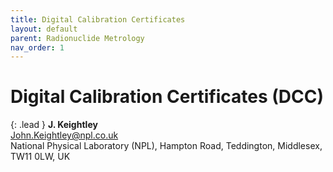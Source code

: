```yaml
---
title: Digital Calibration Certificates
layout: default
parent: Radionuclide Metrology
nav_order: 1
---
```


# Digital Calibration Certificates (DCC)

{: .lead }
**J. Keightley**\
<John.Keightley@npl.co.uk>\
National Physical Laboratory (NPL), Hampton Road, Teddington, Middlesex, TW11
0LW, UK
